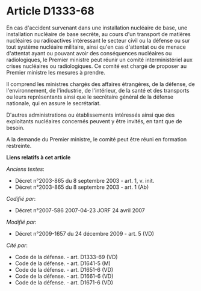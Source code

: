 # Article D1333-68

En cas d'accident survenant dans une installation nucléaire de base, une installation nucléaire de base secrète, au cours
d'un transport de matières nucléaires ou radioactives intéressant le secteur civil ou la défense ou sur tout système
nucléaire militaire, ainsi qu'en cas d'attentat ou de menace d'attentat ayant ou pouvant avoir des conséquences nucléaires ou
radiologiques, le Premier ministre peut réunir un comité interministériel aux crises nucléaires ou radiologiques. Ce comité
est chargé de proposer au Premier ministre les mesures à prendre.

Il comprend les ministres chargés des affaires étrangères, de la défense, de l'environnement, de l'industrie, de l'intérieur,
de la santé et des transports ou leurs représentants ainsi que le secrétaire général de la défense nationale, qui en assure
le secrétariat.

D'autres administrations ou établissements intéressés ainsi que des exploitants nucléaires concernés peuvent y être invités,
en tant que de besoin.

A la demande du Premier ministre, le comité peut être réuni en formation restreinte.

**Liens relatifs à cet article**

_Anciens textes_:

  - Décret n°2003-865 du 8 septembre 2003 - art. 1, v. init.
  - Décret n°2003-865 du 8 septembre 2003 - art. 1 (Ab)

_Codifié par_:

  - Décret n°2007-586 2007-04-23 JORF 24 avril 2007

_Modifié par_:

  - Décret n°2009-1657 du 24 décembre 2009 - art. 5 (VD)

_Cité par_:

  - Code de la défense. - art. D1333-69 (VD)
  - Code de la défense. - art. D1641-5 (M)
  - Code de la défense. - art. D1651-6 (VD)
  - Code de la défense. - art. D1661-6 (VD)
  - Code de la défense. - art. D1671-6 (VD)
